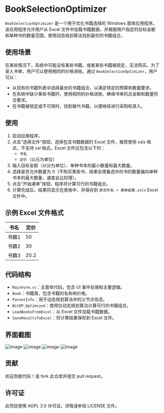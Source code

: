 # BookSelectionOptimizer

`BookSelectionOptimizer` 是一个用于优化书籍选择的 Windows 窗体应用程序。该应用程序允许用户从 Excel 文件中加载书籍数据，并根据用户指定的目标金额和单种书的数量范围，使用动态规划算法找到最优的书籍组合。

## 使用场景

在某些情况下，系统中可能没有某些书籍，或者某些书籍被锁定，无法购买。为了录入书单，用户可以使用相同的价格进账。通过 `BookSelectionOptimizer`，用户可以：

- 从现有的书籍列表中选择最优的书籍组合，以满足特定的预算和数量要求。
- 在系统中缺少某些书籍时，使用相同的价格进账，确保书单的总金额和数量符合要求。
- 在书籍被锁定或不可用时，找到替代书籍，以便继续进行采购和录入。

## 使用

1. 启动应用程序。
2. 点击“选择文件”按钮，选择包含书籍数据的 Excel 文件，推荐使用 xslx 格式，不支持 xsl 格式。Excel 文件应包含以下列：
   - `书名`
   - `定价`（以元为单位）
3. 输入目标金额（以分为单位）、单种书本的最小数量和最大数量。
4. 选择是否允许数量为 0（不购买某些书，结果会使备选中的书的数量偏向单种书本的最大数量，速度会比较慢）。
5. 点击“开始凑单”按钮，程序将计算可行的书籍组合。
6. 计算完成后，结果将显示在表格中，并保存到 `原文件名 + 凑单结果.xslx` Excel 文件中。

## 示例 Excel 文件格式

| 书名   | 定价  |
| ------ | ----- |
| 书籍1  | 50 |
| 书籍2  | 30 |
| 书籍3  | 20.2 |

## 代码结构

- `MainForm.cs`：主窗体代码，包含 UI 事件处理和主要逻辑。
- `Book`：书籍类，包含书籍的名称和价格。
- `ParentInfo`：用于动态规划算法中的父节点信息。
- `BitDP_Optimized`：使用位动态规划算法计算可行的书籍组合。
- `LoadBooksFromExcel`：从 Excel 文件加载书籍数据。
- `SaveResultsToExcel`：将计算结果保存到 Excel 文件。

## 界面截图

![image](https://github.com/user-attachments/assets/f8f12173-3d37-402d-a72a-6a4a32888a84)
![image](https://github.com/user-attachments/assets/be984d0c-9e1b-4dfb-b361-23c839052f21)
![image](https://github.com/user-attachments/assets/5d4aa21d-a0bd-447e-93c8-f667343e909f)
![image](https://github.com/user-attachments/assets/352b9000-97c3-4dc8-a1ae-5acfce9bcea4)

## 贡献

欢迎贡献代码！请 fork 此仓库并提交 pull request。

## 许可证

此项目使用 AGPL 3.0 许可证。详情请参阅 LICENSE 文件。
